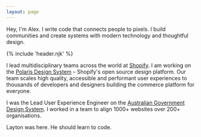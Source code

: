 ```yaml
---
layout: page
---
```

Hey, I'm Alex. I write code that connects people to pixels. I build communities and create systems with modern technology and thoughtful design.

{% include 'header.njk' %}

I lead multidisciplinary teams across the world at [Shopify](https://shopify.com). I am working on the [Polaris Design System](https://polaris.shopify.com) – Shopify's open source design platform. Our team scales high quality, accessible and performant user experiences to thousands of developers and designers building the commerce platform for everyone.

I was the Lead User Experience Engineer on the [Australian Government Design System](https://designsystem.gov.au). I worked in a team to align 1000+ websites over 200+ organisations.

Layton was here. He should learn to code.
